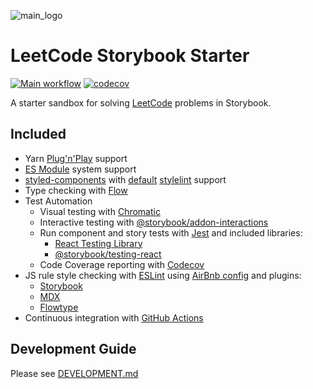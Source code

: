 ![main_logo](https://raw.githubusercontent.com/psychobolt/leetcode-storybook/master/logo.png)

# LeetCode Storybook Starter

[![Main workflow](https://github.com/psychobolt/leetcode-storybook-starter/actions/workflows/main.yml/badge.svg)](https://github.com/psychobolt/leetcode-storybook-starter/actions/workflows/main.yml)
[![codecov](https://codecov.io/gh/psychobolt/leetcode-storybook-starter/branch/main/graph/badge.svg)](https://codecov.io/gh/psychobolt/leetcode-storybook-starter/tree/main/src)

A starter sandbox for solving [LeetCode](https://leetcode.com/) problems in Storybook.

## Included

- Yarn [Plug'n'Play](https://yarnpkg.com/features/pnp) support
- [ES Module](https://nodejs.org/api/esm.html) system support
- [styled-components](https://www.styled-components.com/) with [default](https://www.styled-components.com/docs/tooling#stylelint) [stylelint](https://stylelint.io/) support
- Type checking with [Flow](https://flow.org)
- Test Automation
    - Visual testing with [Chromatic](https://www.chromatic.com/)
    - Interactive testing with [@storybook/addon-interactions](https://www.npmjs.com/package/@storybook/addon-interactions)
    - Run component and story tests with [Jest](https://jestjs.io/) and included libraries:
        - [React Testing Library](https://testing-library.com/docs/react-testing-library)
        - [@storybook/testing-react](https://www.npmjs.com/package/testing-react)
    - Code Coverage reporting with [Codecov](https://codecov.io/)
- JS rule style checking with [ESLint](http://eslint.org/) using [AirBnb config](https://www.npmjs.com/package/eslint-config-airbnb) and plugins:
    - [Storybook](https://www.npmjs.com/package/eslint-plugin-storybook)
    - [MDX](https://www.npmjs.com/package/eslint-plugin-mdx)
    - [Flowtype](https://www.npmjs.com/package/eslint-plugin-flowtype)
- Continuous integration with [GitHub Actions](https://github.com/features/actions)

## Development Guide

Please see [DEVELOPMENT.md](DEVELOPMENT.md)

